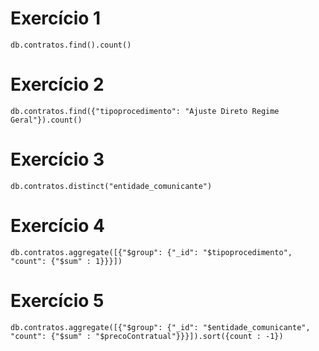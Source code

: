 # Exercício 1
``db.contratos.find().count()``

# Exercício 2
``db.contratos.find({"tipoprocedimento": "Ajuste Direto Regime Geral"}).count()``

# Exercício 3
``db.contratos.distinct("entidade_comunicante")``

# Exercício 4
``db.contratos.aggregate([{"$group": {"_id": "$tipoprocedimento", "count": {"$sum" : 1}}}])``

# Exercício 5
``db.contratos.aggregate([{"$group": {"_id": "$entidade_comunicante", "count": {"$sum" : "$precoContratual"}}}]).sort({count : -1})``